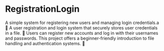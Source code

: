 # RegistrationLogin
A simple system for registering new users and managing login credentials.a📂 A user registration and login system that securely stores user credentials in a file. 📝 Users can register new accounts and log in with their usernames and passwords. This project offers a beginner-friendly introduction to file handling and authentication systems. 🚀
